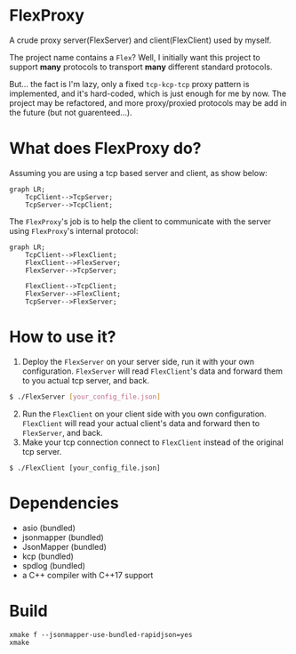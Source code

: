 # FlexProxy

A crude proxy server(FlexServer) and client(FlexClient) used by myself.

The project name contains a `Flex`? Well, I initially want this project to support **many** protocols to transport **many** different standard protocols.

But... the fact is I'm lazy, only a fixed `tcp-kcp-tcp` proxy pattern is implemented, and it's hard-coded, which is just enough for me by now. The project may be refactored, and more proxy/proxied protocols may be add in the future (but not guarenteed...).

# What does FlexProxy do?

Assuming you are using a tcp based server and client, as show below:

```mermaid
graph LR;
    TcpClient-->TcpServer;
    TcpServer-->TcpClient;
```

The `FlexProxy`'s job is to help the client to communicate with the server using `FlexProxy`'s internal protocol:

```mermaid
graph LR;
    TcpClient-->FlexClient;
    FlexClient-->FlexServer;
    FlexServer-->TcpServer;
    
    FlexClient-->TcpClient;
    FlexServer-->FlexClient;
    TcpServer-->FlexServer;

```

# How to use it?

1. Deploy the `FlexServer` on your server side, run it with your own configuration. `FlexServer` will read `FlexClient`'s data and forward them to you actual tcp server, and back.

```bash
$ ./FlexServer [your_config_file.json]
```

2. Run the `FlexClient` on your client side with you own configuration. `FlexClient` will read your actual client's data and forward then to `FlexServer`, and back.
3. Make your tcp connection connect to `FlexClient` instead of the original tcp server.

```
$ ./FlexClient [your_config_file.json]
```

# Dependencies

- asio (bundled)
- jsonmapper (bundled)
- JsonMapper (bundled)
- kcp (bundled)
- spdlog (bundled)
- a C++ compiler with C++17 support

# Build

```
xmake f --jsonmapper-use-bundled-rapidjson=yes
xmake
```